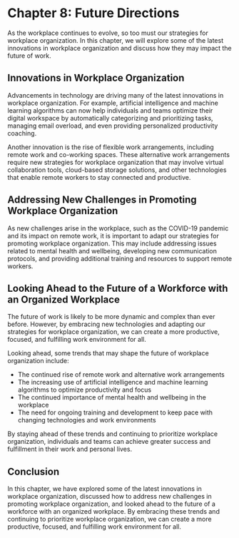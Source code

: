 Chapter 8: Future Directions
============================

As the workplace continues to evolve, so too must our strategies for workplace organization. In this chapter, we will explore some of the latest innovations in workplace organization and discuss how they may impact the future of work.

Innovations in Workplace Organization
-------------------------------------

Advancements in technology are driving many of the latest innovations in workplace organization. For example, artificial intelligence and machine learning algorithms can now help individuals and teams optimize their digital workspace by automatically categorizing and prioritizing tasks, managing email overload, and even providing personalized productivity coaching.

Another innovation is the rise of flexible work arrangements, including remote work and co-working spaces. These alternative work arrangements require new strategies for workplace organization that may involve virtual collaboration tools, cloud-based storage solutions, and other technologies that enable remote workers to stay connected and productive.

Addressing New Challenges in Promoting Workplace Organization
-------------------------------------------------------------

As new challenges arise in the workplace, such as the COVID-19 pandemic and its impact on remote work, it is important to adapt our strategies for promoting workplace organization. This may include addressing issues related to mental health and wellbeing, developing new communication protocols, and providing additional training and resources to support remote workers.

Looking Ahead to the Future of a Workforce with an Organized Workplace
----------------------------------------------------------------------

The future of work is likely to be more dynamic and complex than ever before. However, by embracing new technologies and adapting our strategies for workplace organization, we can create a more productive, focused, and fulfilling work environment for all.

Looking ahead, some trends that may shape the future of workplace organization include:

* The continued rise of remote work and alternative work arrangements
* The increasing use of artificial intelligence and machine learning algorithms to optimize productivity and focus
* The continued importance of mental health and wellbeing in the workplace
* The need for ongoing training and development to keep pace with changing technologies and work environments

By staying ahead of these trends and continuing to prioritize workplace organization, individuals and teams can achieve greater success and fulfillment in their work and personal lives.

Conclusion
----------

In this chapter, we have explored some of the latest innovations in workplace organization, discussed how to address new challenges in promoting workplace organization, and looked ahead to the future of a workforce with an organized workplace. By embracing these trends and continuing to prioritize workplace organization, we can create a more productive, focused, and fulfilling work environment for all.
